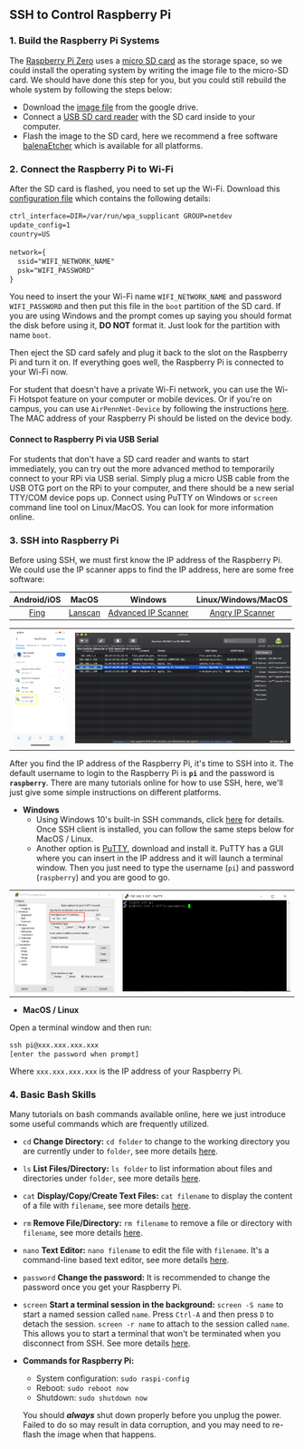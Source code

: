## SSH to Control Raspberry Pi
### 1. Build the Raspberry Pi Systems
The [Raspberry Pi Zero](https://en.wikipedia.org/wiki/Raspberry_Pi#Pi_Zero) uses a [micro SD card](https://en.wikipedia.org/wiki/SD_card#Micro) as the storage space, so we could install the operating system by writing the image file to the micro-SD card. We should have done this step for you, but you could still rebuild the whole system by following the steps below:

* Download the [image file](https://drive.google.com/file/d/1XCulQIJeKBYETBc-63kWurN-2qw5MeHO/view?usp=sharing) from the google drive.
* Connect a [USB SD card reader](https://www.amazon.com/s?k=micro+sd+card+reader) with the SD card inside to your computer.
* Flash the image to the SD card, here we recommend a free software [balenaEtcher](https://www.balena.io/etcher/) which is available for all platforms.

### 2. Connect the Raspberry Pi to Wi-Fi
After the SD card is flashed, you need to set up the Wi-Fi. Download this [configuration file](wpa_supplicant.conf) which contains the following details:

```shell
ctrl_interface=DIR=/var/run/wpa_supplicant GROUP=netdev
update_config=1
country=US

network={
  ssid="WIFI_NETWORK_NAME"
  psk="WIFI_PASSWORD"
}
```

You need to insert the your Wi-Fi name `WIFI_NETWORK_NAME` and password `WIFI_PASSWORD` and then put this file in the `boot` partition of the SD card. If you are using Windows and the prompt comes up saying you should format the disk before using it, **DO NOT** format it. Just look for the partition with name `boot`.

Then eject the SD card safely and plug it back to the slot on the Raspberry Pi and turn it on. If everything goes well, the Raspberry Pi is connected to your Wi-Fi now.

For student that doesn't have a private Wi-Fi network, you can use the Wi-Fi Hotspot feature on your computer or mobile devices. Or if you're on campus, you can use `AirPennNet-Device` by following the instructions [here](https://www.isc.upenn.edu/how-to/using-wireless-penn#For-devices). The MAC address of your Raspberry Pi should be listed on the device body.

#### Connect to Raspberry Pi via USB Serial

For students that don't have a SD card reader and wants to start immediately, you can try out the more advanced method to temporarily connect to your RPi via USB serial. Simply plug a micro USB cable from the USB OTG port on the RPi to your computer, and there should be a new serial TTY/COM device pops up. Connect using PuTTY on Windows or `screen` command line tool on Linux/MacOS. You can look for more information online.

### 3. SSH into Raspberry Pi
Before using SSH, we must first know the IP address of the Raspberry Pi. We could use the IP scanner apps to find the IP address, here are some free software:


| Android/iOS |  MacOS  |       Windows       | Linux/Windows/MacOS |
|:-----------:|:-------:|:-------------------:|:-------------------:|
|     [Fing](https://www.fing.com/products)    | [Lanscan](https://apps.apple.com/us/app/lanscan/id472226235?mt=12) | [Advanced IP Scanner](https://www.advanced-ip-scanner.com/index2.php) |   [Angry IP Scanner](https://angryip.org/download/#linux)  |

<table><tr>
<td> <img src="images/Fing.png" alt="Drawing" style="width:150px;" /> </td>
<td> <img src="images/Lanscan.png" alt="Drawing" style="width: 600px;"/> </td>
</tr>
</table>

After you find the IP address of the Raspberry Pi, it's time to SSH into it. The default username to login to the Raspberry Pi is **`pi`** and the password is **`raspberry`**. There are many tutorials online for how to use SSH, here, we'll just give some simple instructions on different platforms.

* **Windows**
	* Using Windows 10's built-in SSH commands, click [here](https://www.howtogeek.com/336775/how-to-enable-and-use-windows-10s-built-in-ssh-commands/) for details. Once SSH client is installed, you can follow the same steps below for MacOS / Linux.
	* Another option is [PuTTY](https://www.chiark.greenend.org.uk/~sgtatham/putty/latest.html), download and install it. PuTTY has a GUI where you can insert in the IP address and it will launch a terminal window. Then you just need to type the username (`pi`) and password (`raspberry`) and you are good to go.

<table><tr>
<td> <img src="images/putty1.jpg" alt="Drawing" style="width:300px;" /> </td>
<td> <img src="images/putty2.jpg" alt="Drawing" style="width: 500px;"/> </td>
</tr>
</table>

* **MacOS / Linux**

Open a terminal window and then run:

```shell
ssh pi@xxx.xxx.xxx.xxx
[enter the password when prompt]
```

Where `xxx.xxx.xxx.xxx` is the IP address of your Raspberry Pi.

### 4. Basic Bash Skills

Many tutorials on bash commands available online, here we just introduce some useful commands which are frequently utilized.

* `cd` **Change Directory:** `cd folder` to change to the working directory you are currently under to `folder`, see more details [here](https://linuxize.com/post/linux-cd-command/).

* `ls` **List Files/Directory:** `ls folder` to list information about files and directories under `folder`, see more details [here](https://linuxize.com/post/how-to-list-files-in-linux-using-the-ls-command/).

* `cat` **Display/Copy/Create Text Files:** `cat filename` to display the content of a file with `filename`, see more details [here](https://www.interserver.net/tips/kb/linux-cat-command-usage-examples/).

* `rm` **Remove File/Directory:** `rm filename` to remove a file or directory with `filename`, see more details [here](https://www.computerhope.com/unix/urm.htm).

* `nano` **Text Editor:** `nano filename` to edit the file with `filename`. It's a command-line based text editor, see more details [here](https://www.howtogeek.com/howto/42980/the-beginners-guide-to-nano-the-linux-command-line-text-editor/).

* `password` **Change the password:** It is recommended to change the password once you get your Raspberry Pi.

* `screen` **Start a terminal session in the background:** `screen -S name` to start a named session called `name`. Press `Ctrl-A` and then press `D` to detach the session.  `screen -r name` to attach to the session called `name`. This allows you to start a terminal that won't be terminated when you disconnect from SSH. See more details [here](https://linuxize.com/post/how-to-use-linux-screen/).

* **Commands for Raspberry Pi:** 
	* System configuration: `sudo raspi-config`
	* Reboot: `sudo reboot now`
	* Shutdown: `sudo shutdown now`
	
	You should ***always*** shut down properly before you unplug the power. Failed to do so may result in data corruption, and you may need to re-flash the image when that happens.
